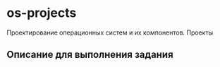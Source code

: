 ﻿# os-projects
Проектирование операционных систем и их компонентов. Проекты

## Описание для выполнения задания
